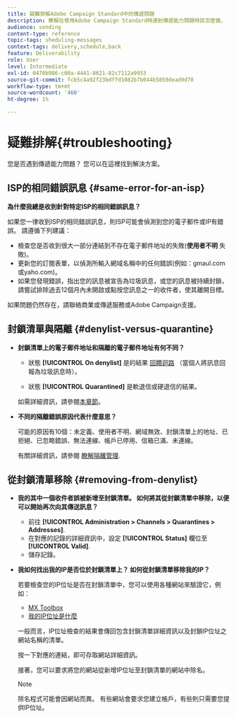 ```yaml
---
title: 疑難排解Adobe Campaign Standard中的傳遞問題
description: 瞭解在使用Adobe Campaign Standard時遇到傳遞能力問題時該怎麼做。
audience: sending
content-type: reference
topic-tags: sheduling-messages
context-tags: delivery,schedule,back
feature: Deliverability
role: User
level: Intermediate
exl-id: 0470b986-c00a-4441-8621-82c7112a9953
source-git-commit: fcb5c4a92f23bdffd1082b7b044b5859dead9d70
workflow-type: tm+mt
source-wordcount: '460'
ht-degree: 1%

---
```


# 疑難排解{#troubleshooting}

您是否遇到傳遞能力問題？ 您可以在這裡找到解決方案。

## ISP的相同錯誤訊息 {#same-error-for-an-isp}

**為什麼我總是收到針對特定ISP的相同錯誤訊息？**

如果您一律收到ISP的相同錯誤訊息，則ISP可能會偵測到您的電子郵件或IP有錯誤。 請遵循下列建議：
* 檢查您是否收到很大一部分連結到不存在電子郵件地址的失敗(**使用者不明** 失敗)。
* 更新您的訂閱表單，以偵測所輸入網域名稱中的任何錯誤(例如：gmaul.com或yaho.com)。
* 如果您發現錯誤，指出您的訊息被宣告為垃圾訊息，或您的訊息被持續封鎖，請嘗試排除過去12個月內未開啟或點按您訊息之一的收件者，使其離開目標。

如果問題仍然存在，請聯絡商業或傳遞服務或Adobe Campaign支援。

## 封鎖清單與隔離 {#denylist-versus-quarantine}

* **封鎖清單上的電子郵件地址和隔離的電子郵件地址有何不同？**

   * 狀態 **[!UICONTROL On denylist]** 是的結果 [回饋迴路](https://experienceleague.adobe.com/docs/deliverability-learn/deliverability-best-practice-guide/transition-process/infrastructure.html#feedback-loops) （當個人將訊息回報為垃圾訊息時）。

   * 狀態 **[!UICONTROL Quarantined]** 是軟退信或硬退信的結果。

  如需詳細資訊，請參閱[本章節](../../sending/using/understanding-quarantine-management.md#quarantine-vs-denylist)。

* **不同的隔離錯誤原因代表什麼意思？**

  可能的原因有10個：未定義、使用者不明、網域無效、封鎖清單上的地址、已拒絕、已忽略錯誤、無法連線、帳戶已停用、信箱已滿、未連線。

  有關詳細資訊，請參閱 [瞭解隔離管理](../../sending/using/understanding-quarantine-management.md).

## 從封鎖清單移除 {#removing-from-denylist}

* **我的其中一個收件者誤被新增至封鎖清單。 如何將其從封鎖清單中移除，以便可以開始再次向其傳送訊息？**

   * 前往 **[!UICONTROL Administration > Channels > Quarantines > Addresses]**.
   * 在對應的記錄的詳細資訊中，設定 **[!UICONTROL Status]** 欄位至 **[!UICONTROL Valid]**.
   * 儲存記錄。

* **我如何找出我的IP是否位於封鎖清單上？ 如何從封鎖清單移除我的IP？**

  若要檢查您的IP位址是否在封鎖清單中，您可以使用各種網站來驗證它，例如：
   * [MX Toolbox](https://mxtoolbox.com/)
   * [我的IP位址是什麼](https://whatismyipaddress.com)

  一般而言，IP位址檢查的結果會傳回包含封鎖清單詳細資訊以及封鎖IP位址之網站名稱的清單。

  按一下對應的連結，即可存取網站詳細資訊。

  接著，您可以要求將您的網站從新增IP位址至封鎖清單的網站中除名。

  >[!NOTE]
  >
  >除名程式可能會因網站而異。 有些網站會要求您建立帳戶，有些則只需要您提供IP位址。
